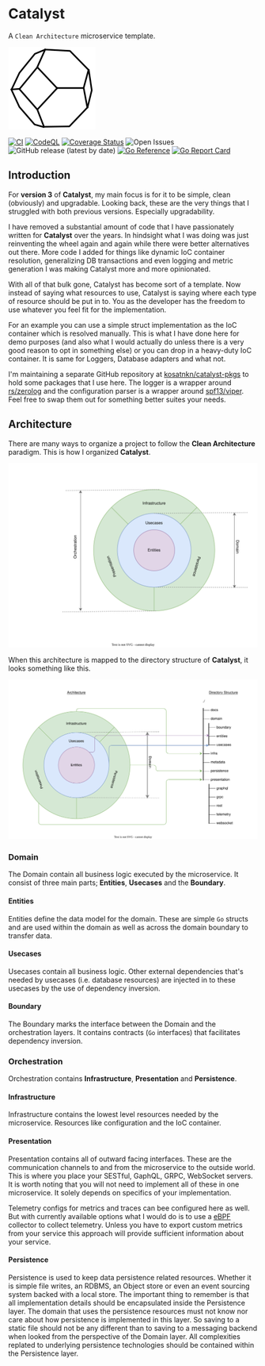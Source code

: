 # Catalyst
A `Clean Architecture` microservice template.

![catalyst_logo](./docs/img/catalyst_logo_alt.svg)

[![CI](https://github.com/kosatnkn/catalyst/actions/workflows/ci.yml/badge.svg)](https://github.com/kosatnkn/catalyst/actions/workflows/ci.yml)
[![CodeQL](https://github.com/kosatnkn/catalyst/actions/workflows/codeql-analysis.yml/badge.svg)](https://github.com/kosatnkn/catalyst/actions/workflows/codeql-analysis.yml)
[![Coverage Status](https://coveralls.io/repos/github/kosatnkn/catalyst/badge.svg?branch=master)](https://coveralls.io/github/kosatnkn/catalyst?branch=master)
![Open Issues](https://img.shields.io/github/issues/kosatnkn/catalyst)
![GitHub release (latest by date)](https://img.shields.io/github/v/release/kosatnkn/catalyst)
[![Go Reference](https://pkg.go.dev/badge/github.com/kosatnkn/catalyst/v3.svg)](https://pkg.go.dev/github.com/kosatnkn/catalyst/v3)
[![Go Report Card](https://goreportcard.com/badge/github.com/kosatnkn/catalyst)](https://goreportcard.com/report/github.com/kosatnkn/catalyst)


## Introduction

For **version 3** of **Catalyst**, my main focus is for it to be simple, clean (obviously) and upgradable. Looking back, these are the very things that I struggled with both previous versions. Especially upgradability.

I have removed a substantial amount of code that I have passionately written for **Catalyst** over the years. In hindsight what I was doing was just reinventing the wheel again and again while there were better alternatives out there. More code I added for things like dynamic IoC container resolution, generalizing DB transactions and even logging and metric generation I was making Catalyst more and more opinionated.

With all of that bulk gone, Catalyst has become sort of a template. Now instead of saying what resources to use, Catalyst is saying where each type of resource should be put in to. You as the developer has the freedom to use whatever you feel fit for the implementation.

For an example you can use a simple struct implementation as the IoC container which is resolved manually. This is what I have done here for demo purposes (and also what I would actually do unless there is a very good reason to opt in something else) or you can drop in a heavy-duty IoC container. It is same for Loggers, Database adapters and what not.

I'm maintaining a separate GitHub repository at [kosatnkn/catalyst-pkgs](https://github.com/kosatnkn/catalyst-pkgs) to hold some packages that I use here. The logger is a wrapper around [rs/zerolog](https://github.com/rs/zerolog) and the configuration parser is a wrapper around [spf13/viper](https://github.com/spf13/viper). Feel free to swap them out for something better suites your needs.

## Architecture

There are many ways to organize a project to follow the **Clean Architecture** paradigm. This is how I organized **Catalyst**.

![Clean Architecture](./docs/img/clean_arch.drawio.svg)

When this architecture is mapped to the directory structure of **Catalyst**, it looks something like this.

![Clean Architecture Dir Mapping](./docs/img/clean_arch_dir_mapping.drawio.svg)

### Domain
The Domain contain all business logic executed by the microservice. It consist of three main parts; **Entities**, **Usecases** and the **Boundary**.

#### Entities
Entities define the data model for the domain. These are simple `Go` structs and are used within the domain as well as across the domain boundary to transfer data.

#### Usecases
Usecases contain all business logic. Other external dependencies that's needed by usecases (i.e. database resources) are injected in to these usecases by the use of dependency inversion.

#### Boundary
The Boundary marks the interface between the Domain and the orchestration layers. It contains contracts (`Go` interfaces) that facilitates dependency inversion.

### Orchestration
Orchestration contains **Infrastructure**, **Presentation** and **Persistence**.

#### Infrastructure
Infrastructure contains the lowest level resources needed by the microservice. Resources like configuration and the IoC container.

#### Presentation
Presentation contains all of outward facing interfaces. These are the communication channels to and from the microservice to the outside world. This is where you place your SESTful, GaphQL, GRPC, WebSocket servers. It is worth noting that you will not need to implement all of these in one microservice. It solely depends on specifics of your implementation.

Telemetry configs for metrics and traces can bee configured here as well. But with currently available options what I would do is to use a [eBPF](https://ebpf.io/) collector to collect telemetry. Unless you have to export custom metrics from your service this approach will provide sufficient information about your service.

#### Persistence
Persistence is used to keep data persistence related resources. Whether it is simple file writes, an RDBMS, an Object store or even an event sourcing system backed with a local store. The important thing to remember is that all implementation details should be encapsulated inside the Persistence layer. The domain that uses the persistence resources must not know nor care about how persistence is implemented in this layer. So saving to a static file should not be any different than to saving to a messaging backend when looked from the perspective of the Domain layer. All complexities replated to underlying persistence technologies should be contained within the Persistence layer.
